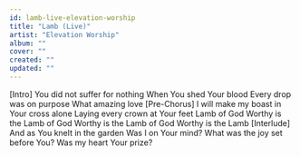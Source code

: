 ```yaml
---
id: lamb-live-elevation-worship
title: "Lamb (Live)"
artist: "Elevation Worship"
album: ""
cover: ""
created: ""
updated: ""
---
```


[Intro]
You did not suffer for nothing
When You shed Your blood
Every drop was on purpose
What amazing love
[Pre-Chorus]
I will make my boast in Your cross alone
Laying every crown at Your feet
Lamb of God
Worthy is the Lamb of God
Worthy is the Lamb of God
Worthy is the Lamb
[Interlude]
And as You knelt in the garden
Was I on Your mind?
What was the joy set before You?
Was my heart Your prize?